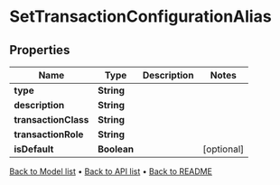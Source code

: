 

# SetTransactionConfigurationAlias


## Properties

| Name | Type | Description | Notes |
|------------ | ------------- | ------------- | -------------|
|**type** | **String** |  |  |
|**description** | **String** |  |  |
|**transactionClass** | **String** |  |  |
|**transactionRole** | **String** |  |  |
|**isDefault** | **Boolean** |  |  [optional] |



[Back to Model list](../README.md#documentation-for-models) &#8226; [Back to API list](../README.md#documentation-for-api-endpoints) &#8226; [Back to README](../README.md)


